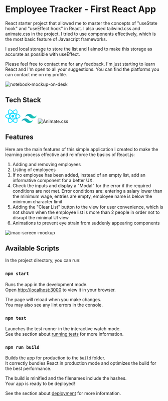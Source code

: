 # Employee Tracker - First React App 

React starter project that allowed me to master the concepts of "useState hook" and "useEffect hook" in React. I also used tailwind.css and animate.css in the project. I tried to use components effectively, which is the most basic feature of Javascript frameworks.

I used local storage to store the list and I aimed to make this storage as accurate as possible with useEffect.

Please feel free to contact me for any feedback. I'm just starting to learn React and I'm open to all your suggestions. You can find the platforms you can contact me on my profile.

![notebook-mockup-on-desk](https://github.com/sonatipek/employee-tracker-app/assets/80075444/b4291b55-51df-4d5b-98f6-16b001caa371)

## Tech Stack
![ReactJS](./public/react.svg)
![TailwindCSS](./public/tailwindcss.svg)
![Animate.css](https://avatars.githubusercontent.com/u/64791939?s=24)

## Features
Here are the main features of this simple application I created to make the learning process effective and reinforce the basics of React.js:

1. Adding and removing employees
2. Listing of employees
3. If no employee has been added, instead of an empty list, add an informative component for a better UX.
4. Check the inputs and display a "Modal" for the error if the required conditions are not met. Error conditions are: entering a salary lower than the minimum wage, entries are empty, employee name is below the minimum character limit
5. Adding the "Clear List" button to the view for user convenience, which is not shown when the employee list is more than 2 people in order not to disrupt the minimal UI view
6. Animations to prevent eye strain from suddenly appearing components

![imac-screen-mockup](https://github.com/sonatipek/employee-tracker-app/assets/80075444/da08d474-a85b-403c-8b87-8145fa514a21)
## Available Scripts

In the project directory, you can run:

### `npm start`

Runs the app in the development mode.\
Open [http://localhost:3000](http://localhost:3000) to view it in your browser.

The page will reload when you make changes.\
You may also see any lint errors in the console.

### `npm test`

Launches the test runner in the interactive watch mode.\
See the section about [running tests](https://facebook.github.io/create-react-app/docs/running-tests) for more information.

### `npm run build`

Builds the app for production to the `build` folder.\
It correctly bundles React in production mode and optimizes the build for the best performance.

The build is minified and the filenames include the hashes.\
Your app is ready to be deployed!

See the section about [deployment](https://facebook.github.io/create-react-app/docs/deployment) for more information.
